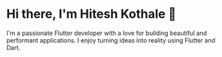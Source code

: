 # Hi there, I'm Hitesh Kothale 👋

I'm a passionate Flutter developer with a love for building beautiful and performant applications.
I enjoy turning ideas into reality using Flutter and Dart.


<!---
Hitesh910/Hitesh910 is a ✨ special ✨ repository because its `README.md` (this file) appears on your GitHub profile.
You can click the Preview link to take a look at your changes.
--->
